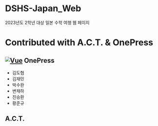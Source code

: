 # DSHS-Japan_Web
2023년도 2학년 대상 일본 수학 여행 웹 페이지

Contributed with A.C.T. & OnePress
======

[![Vue](https://media.discordapp.net/attachments/857441149916414002/1108270942225977435/image.png?width=2161&height=701)](https://github.com/Minauroht/DSHS-Japan_Web)
OnePress
------
- 김도협
- 김재민
- 박수완
- 변채하
- 진승환
- 황준규

A.C.T.
------

